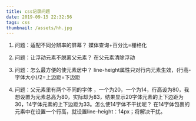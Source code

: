 ```yaml
---
title: css记录问题
date: 2019-09-15 22:32:56
tags: css
thumbnail: /assets/hh.jpg
---
```


1. 问题：适配不同分辨率的屏幕？
        媒体查询+百分比=栅格化

2. 问题：让浮动元素不脱离父元素？
        在父元素清除浮动

3. 问题：怎么最方便的使元素居中？
        line-height属性只对行内元素生效，(行高-字体大小)/2=上边距=下边距

4. 问题：父元素里有两个不同的字体 ，一个为20，一个为14，行高设为80，我想设置为元素总高为80，实际却为83，结果显示20字体元素的上下边距为30，14字体元素的上下边距为33。怎么使14字体不干扰呢？
        在14字体包裹的元素中在设置一个行高，就设置line-height：14px；将解决干扰。